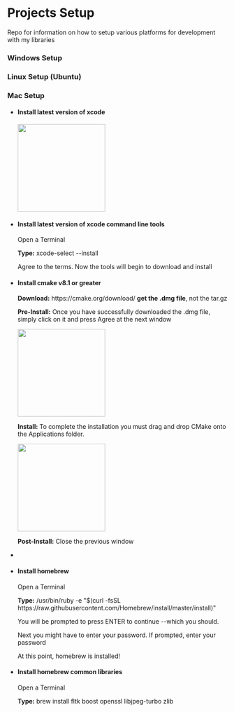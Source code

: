 # Projects Setup
Repo for information on how to setup various platforms for development with my libraries
<h3>Windows Setup</h3>

<h3>Linux Setup (Ubuntu)</h3>

<h3>Mac Setup</h3>
<ul>
<li>
<h4>Install latest version of xcode</h4>
<img src="https://raw.github.com/smasherprog/Projects_Setup/master/Mac/getxcode.JPG" height="200"/>
</li>
<li>
<h4>Install latest version of xcode command line tools</h4>
<p>Open a Terminal</p>
<p><b>Type:</b> xcode-select --install</p>
<p>Agree to the terms. Now the tools will begin to download and install</p>
</li>
<li>
<h4>Install cmake v8.1 or greater</h4>
<p><b>Download:</b> https://cmake.org/download/  <b>get the .dmg file</b>, not the tar.gz<p>
<p><b>Pre-Install:</b> Once you have successfully downloaded the .dmg file, simply click on it and press Agree at the next window<p>
<img src="https://raw.github.com/smasherprog/Projects_Setup/master/Mac/cmakedmg.JPG" height="200"/>
<p><b>Install:</b> To complete the installation you must drag and drop CMake onto the Applications folder.<p>
<img src="https://raw.github.com/smasherprog/Projects_Setup/master/Mac/cmakeappinstall.JPG" height="200"/>
<p><b>Post-Install:</b> Close the previous window</p>
<li>
<li>
<h4>Install homebrew</h4>
<p>Open a Terminal</p>
<p><b>Type:</b> /usr/bin/ruby -e "$(curl -fsSL https://raw.githubusercontent.com/Homebrew/install/master/install)"</p>
<p>You will be prompted to press ENTER to continue --which you should.<p>
<p>Next you might have to enter your password. If prompted, enter your password</p>
<p>At this point, homebrew is installed!</p>
</li>
<li>
<h4>Install homebrew common libraries</h4>
<p>Open a Terminal</p>
<p><b>Type:</b> brew install fltk boost openssl libjpeg-turbo zlib</p>
</li>
<ul>


